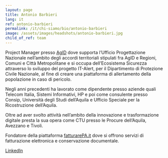 ```yaml
---
layout: page
title: Antonio Barbieri
lang: it
ref: antonio-barbieri
permalink: /it/chi-siamo/bio/antonio-barbieri
image: /assets/images/headshots/antonio-barbieri.jpg
child_of_ref: team
---
```


Project Manager presso [AgID](https://www.agid.gov.it/) dove supporta l’Ufficio
Progettazione Nazionale nell’ambito degli accordi territoriali stipulati fra
AgID e Regioni, Comuni e Città Metropolitane e si occupa dell’Ecosistema
Sicurezza attraverso lo sviluppo del progetto IT-Alert, per il Dipartimento di
Protezione Civile Nazionale, al fine di creare una piattaforma di allertamento
della popolazione in caso di pericolo.

Negli anni precedenti ha lavorato come dipendente presso aziende quali Telecom
Italia, Sistemi Informativi, HP e poi come consulente presso Consip, Università
degli Studi dell’Aquila e Ufficio Speciale per la Ricostruzione dell’Aquila.

Oltre ad aver svolto attività nell’ambito della innovazione e trasformazione
digitale presta la sua opera come CTU presso le Procure dell’Aquila, Avezzano e
Tivoli.

Fondatore della piattaforma [fatturarePA.it](https://www.fatturarepa.it/) dove
si offrono servizi di fatturazione elettronica e conservazione documentale.

[LinkedIn](http://www.linkedin.com/in/antonio-barbieri-38a9372)

